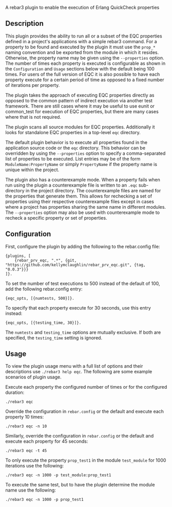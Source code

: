 A rebar3 plugin to enable the execution of Erlang QuickCheck properties

## Description

This plugin provides the ability to run all or a subset of the EQC
properties defined in a project's applications with a simple rebar3
command. For a property to be found and executed by the plugin it must
use the `prop_*` naming convention and be exported from the module in
which it resides. Otherwise, the property name may be given using the
`--properties` option. The number of times each property is executed
is configurable as shown in the `Configuration` and `Usage` sections
below with the default being 100 times. For users of the full version
of EQC it is also possible to have each property execute for a certain
period of time as opposed to a fixed number of iterations per
property.

The plugin takes the approach of executing EQC properties directly as
opposed to the common pattern of indirect execution via another test
framework. There are still cases where it may be useful to use eunit
or common_test for execution of EQC properties, but there are many
cases where that is not required.

The plugin scans all source modules for EQC properties. Additionally
it looks for standalone EQC properties in a top-level `eqc` directory.

The default plugin behavior is to execute all properties found in the
application source code or the `eqc` directory. This behavior can be
overridden by using the `--properties` option to specify a
comma-separated list of properties to be executed. List entries may be
of the form `ModuleName:PropertyName` or simply `PropertyName` if the
property name is unique within the project.

The plugin also has a counterexample mode. When a property fails when
run using the plugin a counterexample file is written to an `.eqc`
sub-directory in the project directory. The counterexample files are
named for the properties that generate them. This allows for
rechecking a set of properties using their respective counterexample
files except in cases where a project has properties sharing the same
name in different modules. The `--properties` option may also be used
with counterexample mode to recheck a specific property or set of
properties.

## Configuration

First, configure the plugin by adding the following to the
rebar.config file:

```
{plugins, [
    {rebar_prv_eqc, ".*", {git, "https://github.com/kellymclaughlin/rebar_prv_eqc.git", {tag, "0.0.3"}}}
]}.

```

To set the number of test executions to 500 instead of the default of
100, add the following rebar.config entry:

```
{eqc_opts, [{numtests, 500}]}.
```

To specify that each property execute for 30 seconds, use this entry instead:

```
{eqc_opts, [{testing_time, 30}]}.
```

The `numtests` and `testing_time` options are mutually exclusive. If
both are specified, the `testing_time` setting is ignored.

## Usage

To view the plugin usage menu with a full list of options and their
descriptions use `./rebar3 help eqc`. The following are some example
scenarios of plugin usage.

Execute each property the configured number of times or for the
configured duration:

```
./rebar3 eqc
```

Override the configuration in `rebar.config` or the default and
execute each property 10 times:

```
./rebar3 eqc -n 10
```

Similarly, override the configuration in `rebar.config` or the default
and execute each property for 45 seconds:

```
./rebar3 eqc -t 45
```

To only execute the property `prop_test1` in the module `test_module`
for 1000 iterations use the following:

```
./rebar3 eqc -n 1000 -p test_module:prop_test1
```

To execute the same test, but to have the plugin determine the module
name use the following:

```
./rebar3 eqc -n 1000 -p prop_test1
```
